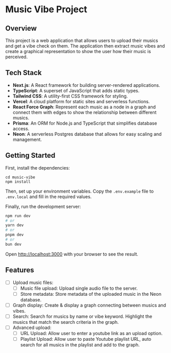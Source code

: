 # Music Vibe Project

## Overview
This project is a web application that allows users to upload their musics and get a vibe check on them. The application then extract music vibes and create a graphical representation to show the user how their music is perceived.

## Tech Stack
- **Next.js**: A React framework for building server-rendered applications.
- **TypeScript**: A superset of JavaScript that adds static types.
- **Tailwind CSS**: A utility-first CSS framework for styling.
- **Vercel**: A cloud platform for static sites and serverless functions.
- **React Force Graph**: Represent each music as a node in a graph and connect them with edges to show the relationship between different musics.
- **Prisma**: An ORM for Node.js and TypeScript that simplifies database access.
- **Neon**: A serverless Postgres database that allows for easy scaling and management.

## Getting Started

First, install the dependencies:
```
cd music-vibe
npm install
```

Then, set up your environment variables. Copy the `.env.example` file to `.env.local` and fill in the required values.

Finally, run the development server:
```bash
npm run dev
# or
yarn dev
# or
pnpm dev
# or
bun dev
```

Open [http://localhost:3000](http://localhost:3000) with your browser to see the result.

## Features
- [ ] Upload music files: 
    - [ ] Music file upload: Upload single audio file to the server.
    - [ ] Store metadata: Store metadata of the uploaded music in the Neon database.
- [ ] Graph display: Create & display a graph connecting between musics and vibes.
- [ ] Search: Search for musics by name or vibe keyword. Highlight the musics that match the search criteria in the graph.
- [ ] Advanced upload: 
    - [ ] URL Upload: Allow user to enter a youtube link as an upload option.
    - [ ] Playlist Upload: Allow user to paste Youtube playlist URL, auto search for all musics in the playlist and add to the graph.
